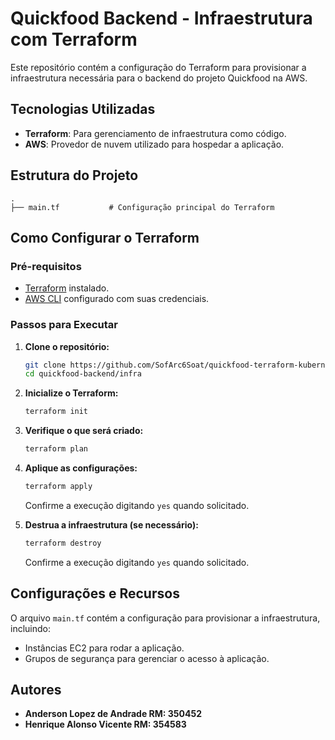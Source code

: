  # Quickfood Backend - Infraestrutura com Terraform
 
 Este repositório contém a configuração do Terraform para provisionar a infraestrutura necessária para o backend do projeto Quickfood na AWS.
 
 ## Tecnologias Utilizadas
 
 - **Terraform**: Para gerenciamento de infraestrutura como código.
 - **AWS**: Provedor de nuvem utilizado para hospedar a aplicação.
 
 ## Estrutura do Projeto
 
 ```plaintext
 .
 ├── main.tf           # Configuração principal do Terraform
 ```
 
 ## Como Configurar o Terraform
 
 ### Pré-requisitos
 
 - [Terraform](https://www.terraform.io/downloads.html) instalado.
 - [AWS CLI](https://aws.amazon.com/cli/) configurado com suas credenciais.
 
 ### Passos para Executar
 
 1. **Clone o repositório:**
    ```bash
    git clone https://github.com/SofArc6Soat/quickfood-terraform-kubernetes.git
    cd quickfood-backend/infra
    ```
 
 2. **Inicialize o Terraform:**
    ```bash
    terraform init
    ```
 
 3. **Verifique o que será criado:**
    ```bash
    terraform plan
    ```
 
 4. **Aplique as configurações:**
    ```bash
    terraform apply
    ```
 
    Confirme a execução digitando `yes` quando solicitado.
 
 5. **Destrua a infraestrutura (se necessário):**
    ```bash
    terraform destroy
    ```
 
    Confirme a execução digitando `yes` quando solicitado.
 
 ## Configurações e Recursos
 
 O arquivo `main.tf` contém a configuração para provisionar a infraestrutura, incluindo:
 
 - Instâncias EC2 para rodar a aplicação.
 - Grupos de segurança para gerenciar o acesso à aplicação.

## Autores

- **Anderson Lopez de Andrade RM: 350452** <br>
- **Henrique Alonso Vicente RM: 354583**<br>
 
